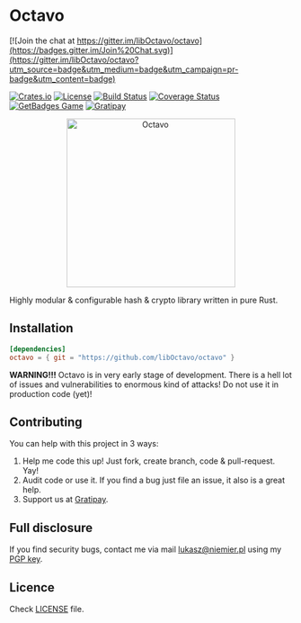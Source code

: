 # Octavo

[![Join the chat at https://gitter.im/libOctavo/octavo](https://badges.gitter.im/Join%20Chat.svg)](https://gitter.im/libOctavo/octavo?utm_source=badge&utm_medium=badge&utm_campaign=pr-badge&utm_content=badge)

[![Crates.io](https://img.shields.io/crates/v/octavo.svg?style=flat-square)](https://crates.io/crates/octavo)
[![License](https://img.shields.io/crates/l/octavo.svg?style=flat-square)](LICENSE)
[![Build Status](https://img.shields.io/travis/libOctavo/octavo.svg?style=flat-square)](https://travis-ci.org/libOctavo/octavo)
[![Coverage Status](https://img.shields.io/coveralls/libOctavo/octavo.svg?style=flat-square)](https://coveralls.io/github/libOctavo/octavo?branch=master)
[![GetBadges Game](https://liboctavo-octavo.getbadges.io/shield/company/liboctavo-octavo)](https://getbadges.io/?ref=shield-game)
[![Gratipay](https://img.shields.io/gratipay/liboctavo.svg?style=flat-square)](https://gratipay.com/liboctavo/)

<p align="center">
  <a href="http://github.com/libOctavo/octavo">
    <img alt="Octavo" width="300" src="https://raw.githubusercontent.com/libOctavo/octavo/master/docs/logo.png">
  </a>
</p>

Highly modular & configurable hash & crypto library written in pure Rust.

## Installation

```toml
[dependencies]
octavo = { git = "https://github.com/libOctavo/octavo" }
```

**WARNING!!!** Octavo is in very early stage of development. There is a hell lot
of issues and vulnerabilities to enormous kind of attacks! Do not use it in
production code (yet)!

## Contributing

You can help with this project in 3 ways:

1. Help me code this up! Just fork, create branch, code & pull-request. Yay!
2. Audit code or use it. If you find a bug just file an issue, it also is a great help.
3. Support us at [Gratipay](https://gratipay.com/liboctavo/).

## Full disclosure

If you find security bugs, contact me via mail <lukasz@niemier.pl> using
my [PGP key][pgp].

## Licence

Check [LICENSE](LICENSE) file.

[pgp]: docs/keys/hauleth.asc
